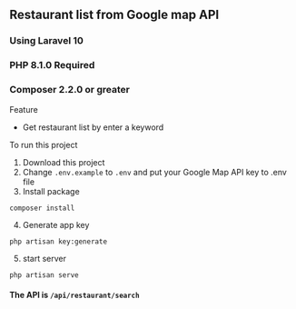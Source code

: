 ## Restaurant list from Google map API

### Using Laravel 10
### PHP 8.1.0 Required
### Composer 2.2.0 or greater

Feature

- Get restaurant list by enter a keyword

To run this project
1. Download this project
2. Change ```.env.example``` to ```.env``` and put your Google Map API key to .env file
3. Install package
```
composer install
```
4. Generate app key
```
php artisan key:generate
```
5. start server
```
php artisan serve
```

#### The API is <b>```/api/restaurant/search```</b>
